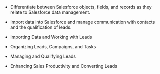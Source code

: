 * Differentiate between Salesforce objects, fields, and records as they relate to Salesforce data management.

* Import data into Salesforce and manage communication with contacts and the qualification of leads.
* Importing Data and Working with Leads
* Organizing Leads, Campaigns, and Tasks
* Managing and Qualifying Leads
* Enhancing Sales Productivity and Converting Leads
